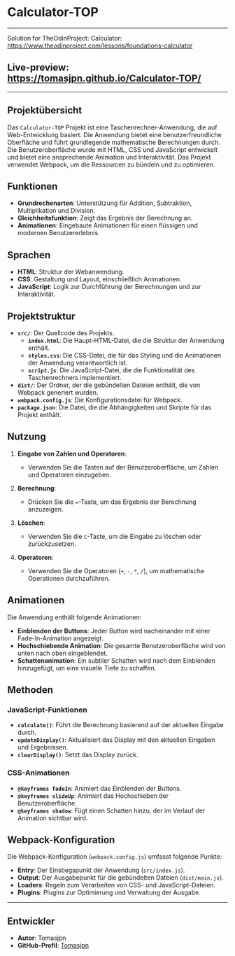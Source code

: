 
# Calculator-TOP
---

Solution for TheOdinProject: Calculator: https://www.theodinproject.com/lessons/foundations-calculator


## Live-preview: https://tomasjpn.github.io/Calculator-TOP/

---
## Projektübersicht

Das `Calculator-TOP` Projekt ist eine Taschenrechner-Anwendung, die auf Web-Entwicklung basiert. Die Anwendung bietet eine benutzerfreundliche Oberfläche und führt grundlegende mathematische Berechnungen durch. Die Benutzeroberfläche wurde mit HTML, CSS und JavaScript entwickelt und bietet eine ansprechende Animation und Interaktivität. Das Projekt verwendet Webpack, um die Ressourcen zu bündeln und zu optimieren.

## Funktionen

- **Grundrechenarten**: Unterstützung für Addition, Subtraktion, Multiplikation und Division.
- **Gleichheitsfunktion**: Zeigt das Ergebnis der Berechnung an.
- **Animationen**: Eingebaute Animationen für einen flüssigen und modernen Benutzererlebnis.

## Sprachen

- **HTML**: Struktur der Webanwendung.
- **CSS**: Gestaltung und Layout, einschließlich Animationen.
- **JavaScript**: Logik zur Durchführung der Berechnungen und zur Interaktivität.

## Projektstruktur

- **`src/`**: Der Quellcode des Projekts.
  - **`index.html`**: Die Haupt-HTML-Datei, die die Struktur der Anwendung enthält.
  - **`styles.css`**: Die CSS-Datei, die für das Styling und die Animationen der Anwendung verantwortlich ist.
  - **`script.js`**: Die JavaScript-Datei, die die Funktionalität des Taschenrechners implementiert.
- **`dist/`**: Der Ordner, der die gebündelten Dateien enthält, die von Webpack generiert wurden.
- **`webpack.config.js`**: Die Konfigurationsdatei für Webpack.
- **`package.json`**: Die Datei, die die Abhängigkeiten und Skripte für das Projekt enthält.

## Nutzung

1. **Eingabe von Zahlen und Operatoren**:
   - Verwenden Sie die Tasten auf der Benutzeroberfläche, um Zahlen und Operatoren einzugeben.
   
2. **Berechnung**:
   - Drücken Sie die `=`-Taste, um das Ergebnis der Berechnung anzuzeigen.
   
3. **Löschen**:
   - Verwenden Sie die `C`-Taste, um die Eingabe zu löschen oder zurückzusetzen.
   
4. **Operatoren**:
   - Verwenden Sie die Operatoren (`+`, `-`, `*`, `/`), um mathematische Operationen durchzuführen.

## Animationen

Die Anwendung enthält folgende Animationen:
- **Einblenden der Buttons**: Jeder Button wird nacheinander mit einer Fade-In-Animation angezeigt.
- **Hochschiebende Animation**: Die gesamte Benutzeroberfläche wird von unten nach oben eingeblendet.
- **Schattenanimation**: Ein subtiler Schatten wird nach dem Einblenden hinzugefügt, um eine visuelle Tiefe zu schaffen.

## Methoden

### JavaScript-Funktionen

- **`calculate()`**: Führt die Berechnung basierend auf der aktuellen Eingabe durch.
- **`updateDisplay()`**: Aktualisiert das Display mit den aktuellen Eingaben und Ergebnissen.
- **`clearDisplay()`**: Setzt das Display zurück.

### CSS-Animationen

- **`@keyframes fadeIn`**: Animiert das Einblenden der Buttons.
- **`@keyframes slideUp`**: Animiert das Hochschieben der Benutzeroberfläche.
- **`@keyframes shadow`**: Fügt einen Schatten hinzu, der im Verlauf der Animation sichtbar wird.

## Webpack-Konfiguration

Die Webpack-Konfiguration (`webpack.config.js`) umfasst folgende Punkte:

- **Entry**: Der Einstiegspunkt der Anwendung (`src/index.js`).
- **Output**: Der Ausgabepunkt für die gebündelten Dateien (`dist/main.js`).
- **Loaders**: Regeln zum Verarbeiten von CSS- und JavaScript-Dateien.
- **Plugins**: Plugins zur Optimierung und Verwaltung der Ausgabe.


---

## Entwickler

- **Autor**: Tomasjpn
- **GitHub-Profil**: [Tomasjpn](https://github.com/tomasjpn)
